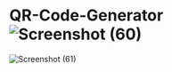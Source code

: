 # QR-Code-Generator![Screenshot (60)](https://user-images.githubusercontent.com/83161515/212770318-a1faf7c8-d680-4622-a881-8b668d856e79.png)
![Screenshot (61)](https://user-images.githubusercontent.com/83161515/212770327-ae0a4cc7-867d-4af6-8872-2d014d08e309.png)
